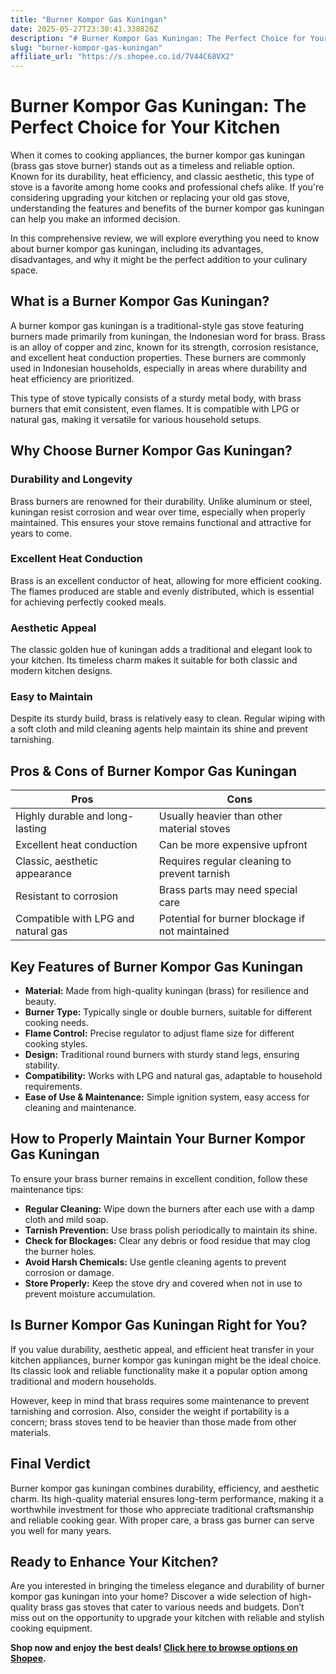 ```yaml
---
title: "Burner Kompor Gas Kuningan"
date: 2025-05-27T23:30:41.338826Z
description: "# Burner Kompor Gas Kuningan: The Perfect Choice for Your Kitchen..."
slug: "burner-kompor-gas-kuningan"
affiliate_url: "https://s.shopee.co.id/7V44C68VX2"
---
```

# Burner Kompor Gas Kuningan: The Perfect Choice for Your Kitchen

When it comes to cooking appliances, the burner kompor gas kuningan (brass gas stove burner) stands out as a timeless and reliable option. Known for its durability, heat efficiency, and classic aesthetic, this type of stove is a favorite among home cooks and professional chefs alike. If you're considering upgrading your kitchen or replacing your old gas stove, understanding the features and benefits of the burner kompor gas kuningan can help you make an informed decision.

In this comprehensive review, we will explore everything you need to know about burner kompor gas kuningan, including its advantages, disadvantages, and why it might be the perfect addition to your culinary space.

## What is a Burner Kompor Gas Kuningan?

A burner kompor gas kuningan is a traditional-style gas stove featuring burners made primarily from kuningan, the Indonesian word for brass. Brass is an alloy of copper and zinc, known for its strength, corrosion resistance, and excellent heat conduction properties. These burners are commonly used in Indonesian households, especially in areas where durability and heat efficiency are prioritized.

This type of stove typically consists of a sturdy metal body, with brass burners that emit consistent, even flames. It is compatible with LPG or natural gas, making it versatile for various household setups.

## Why Choose Burner Kompor Gas Kuningan?

### Durability and Longevity

Brass burners are renowned for their durability. Unlike aluminum or steel, kuningan resist corrosion and wear over time, especially when properly maintained. This ensures your stove remains functional and attractive for years to come.

### Excellent Heat Conduction

Brass is an excellent conductor of heat, allowing for more efficient cooking. The flames produced are stable and evenly distributed, which is essential for achieving perfectly cooked meals.

### Aesthetic Appeal

The classic golden hue of kuningan adds a traditional and elegant look to your kitchen. Its timeless charm makes it suitable for both classic and modern kitchen designs.

### Easy to Maintain

Despite its sturdy build, brass is relatively easy to clean. Regular wiping with a soft cloth and mild cleaning agents help maintain its shine and prevent tarnishing.

## Pros & Cons of Burner Kompor Gas Kuningan

| Pros                                    | Cons                                      |
|-----------------------------------------|------------------------------------------|
| Highly durable and long-lasting       | Usually heavier than other material stoves |
| Excellent heat conduction             | Can be more expensive upfront          |
| Classic, aesthetic appearance          | Requires regular cleaning to prevent tarnish |
| Resistant to corrosion                 | Brass parts may need special care       |
| Compatible with LPG and natural gas   | Potential for burner blockage if not maintained |

## Key Features of Burner Kompor Gas Kuningan

- **Material:** Made from high-quality kuningan (brass) for resilience and beauty.
- **Burner Type:** Typically single or double burners, suitable for different cooking needs.
- **Flame Control:** Precise regulator to adjust flame size for different cooking styles.
- **Design:** Traditional round burners with sturdy stand legs, ensuring stability.
- **Compatibility:** Works with LPG and natural gas, adaptable to household requirements.
- **Ease of Use & Maintenance:** Simple ignition system, easy access for cleaning and maintenance.

## How to Properly Maintain Your Burner Kompor Gas Kuningan

To ensure your brass burner remains in excellent condition, follow these maintenance tips:

- **Regular Cleaning:** Wipe down the burners after each use with a damp cloth and mild soap.
- **Tarnish Prevention:** Use brass polish periodically to maintain its shine.
- **Check for Blockages:** Clear any debris or food residue that may clog the burner holes.
- **Avoid Harsh Chemicals:** Use gentle cleaning agents to prevent corrosion or damage.
- **Store Properly:** Keep the stove dry and covered when not in use to prevent moisture accumulation.

## Is Burner Kompor Gas Kuningan Right for You?

If you value durability, aesthetic appeal, and efficient heat transfer in your kitchen appliances, burner kompor gas kuningan might be the ideal choice. Its classic look and reliable functionality make it a popular option among traditional and modern households.

However, keep in mind that brass requires some maintenance to prevent tarnishing and corrosion. Also, consider the weight if portability is a concern; brass stoves tend to be heavier than those made from other materials.

## Final Verdict

Burner kompor gas kuningan combines durability, efficiency, and aesthetic charm. Its high-quality material ensures long-term performance, making it a worthwhile investment for those who appreciate traditional craftsmanship and reliable cooking gear. With proper care, a brass gas burner can serve you well for many years.

## Ready to Enhance Your Kitchen?

Are you interested in bringing the timeless elegance and durability of burner kompor gas kuningan into your home? Discover a wide selection of high-quality brass gas stoves that cater to various needs and budgets. Don’t miss out on the opportunity to upgrade your kitchen with reliable and stylish cooking equipment.

**Shop now and enjoy the best deals! [Click here to browse options on Shopee](https://s.shopee.co.id/7V44C68VX2).**